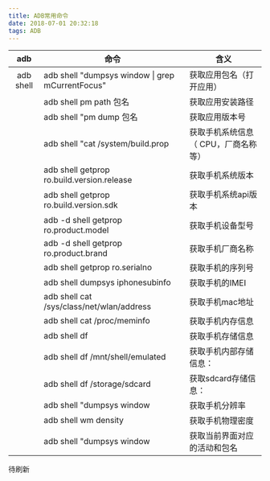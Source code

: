```yaml
---
title: ADB常用命令
date: 2018-07-01 20:32:18
tags: ADB
---
```


|    adb    | 命令                                       | 含义                                 |
| :-------: | ------------------------------------------ | ------------------------------------ |
| adb shell | adb shell "dumpsys window \| grep mCurrentFocus"                  | 获取应用包名（打开应用）             |
|           | adb shell pm path 包名                     | 获取应用安装路径                     |
|           | adb shell "pm dump 包名                    | 获取应用版本号                       |
|           | adb shell "cat /system/build.prop          | 获取手机系统信息（ CPU，厂商名称等） |
|           | adb shell getprop ro.build.version.release | 获取手机系统版本                     |
|           | adb shell getprop ro.build.version.sdk     | 获取手机系统api版本                  |
|           | adb -d shell getprop ro.product.model      | 获取手机设备型号                     |
|           | adb -d shell getprop ro.product.brand      | 获取手机厂商名称                     |
|           | adb shell getprop ro.serialno              | 获取手机的序列号                     |
|           | adb shell dumpsys iphonesubinfo            | 获取手机的IMEI                       |
|           | adb shell cat /sys/class/net/wlan/address  | 获取手机mac地址                      |
|           | adb shell cat /proc/meminfo                | 获取手机内存信息                     |
|           | adb shell df                               | 获取手机存储信息                     |
|           | adb shell df /mnt/shell/emulated           | 获取手机内部存储信息：               |
|           | adb shell df /storage/sdcard               | 获取sdcard存储信息：                 |
|           | adb shell "dumpsys window                  | 获取手机分辨率                       |
|           | adb shell wm density                       | 获取手机物理密度                     |
|           | adb shell "dumpsys window                  | 获取当前界面对应的活动和包名         |

  

待刷新